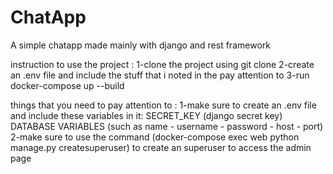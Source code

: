 # ChatApp

A simple chatapp made mainly with django and rest framework

instruction to use the project :
1-clone the project using git clone
2-create an .env file and include the stuff that i noted in the pay attention to
3-run docker-compose up --build

things that you need to pay attention to :
1-make sure to create an .env file and include these variables in it:
SECRET_KEY (django secret key)
DATABASE VARIABLES (such as name - username - password - host - port)
2-make sure to use the command (docker-compose exec web python manage.py createsuperuser) to create an superuser to access the admin page
